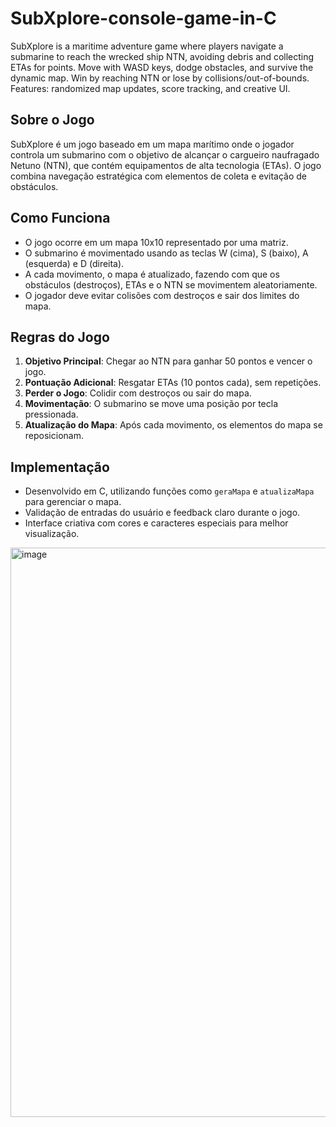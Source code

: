 # SubXplore-console-game-in-C
SubXplore is a maritime adventure game where players navigate a submarine to reach the wrecked ship NTN, avoiding debris and collecting ETAs for points. Move with WASD keys, dodge obstacles, and survive the dynamic map. Win by reaching NTN or lose by collisions/out-of-bounds. Features: randomized map updates, score tracking, and creative UI.

## Sobre o Jogo

SubXplore é um jogo baseado em um mapa marítimo onde o jogador controla um submarino com o objetivo de alcançar o cargueiro naufragado Netuno (NTN), que contém equipamentos de alta tecnologia (ETAs). O jogo combina navegação estratégica com elementos de coleta e evitação de obstáculos.

## Como Funciona

- O jogo ocorre em um mapa 10x10 representado por uma matriz.
- O submarino é movimentado usando as teclas W (cima), S (baixo), A (esquerda) e D (direita).
- A cada movimento, o mapa é atualizado, fazendo com que os obstáculos (destroços), ETAs e o NTN se movimentem aleatoriamente.
- O jogador deve evitar colisões com destroços e sair dos limites do mapa.

## Regras do Jogo

1. **Objetivo Principal**: Chegar ao NTN para ganhar 50 pontos e vencer o jogo.
2. **Pontuação Adicional**: Resgatar ETAs (10 pontos cada), sem repetições.
3. **Perder o Jogo**: Colidir com destroços ou sair do mapa.
4. **Movimentação**: O submarino se move uma posição por tecla pressionada.
5. **Atualização do Mapa**: Após cada movimento, os elementos do mapa se reposicionam.

## Implementação

- Desenvolvido em C, utilizando funções como `geraMapa` e `atualizaMapa` para gerenciar o mapa.
- Validação de entradas do usuário e feedback claro durante o jogo.
- Interface criativa com cores e caracteres especiais para melhor visualização.

<img width="1185" height="911" alt="image" src="https://github.com/user-attachments/assets/b931915a-3497-4827-9be6-8f6b9e565d02" />
